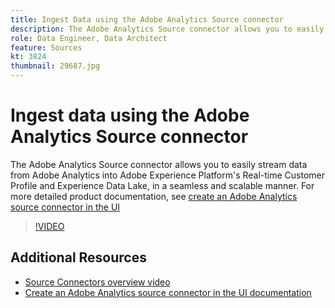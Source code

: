```yaml
---
title: Ingest Data using the Adobe Analytics Source connector
description: The Adobe Analytics Source connector allows you to easily stream data from Adobe Analytics into Adobe Experience Platform's Real-time Customer Profile and Experience Data Lake, in a seamless and scalable manner.
role: Data Engineer, Data Architect
feature: Sources
kt: 3824
thumbnail: 29687.jpg
---
```


# Ingest data using the Adobe Analytics Source connector

The Adobe Analytics Source connector allows you to easily stream data from Adobe Analytics into Adobe Experience Platform's Real-time Customer Profile and Experience Data Lake, in a seamless and scalable manner. For more detailed product documentation, see [create an Adobe Analytics source connector in the UI](https://experienceleague.adobe.com/docs/experience-platform/sources/ui-tutorials/create/adobe-applications/analytics.html)

>[!VIDEO](https://video.tv.adobe.com/v/29687?quality=12&learn=on)

## Additional Resources

* [Source Connectors overview video](overview.md)
* [Create an Adobe Analytics source connector in the UI documentation](https://experienceleague.adobe.com/docs/experience-platform/sources/ui-tutorials/create/adobe-applications/analytics.html)
